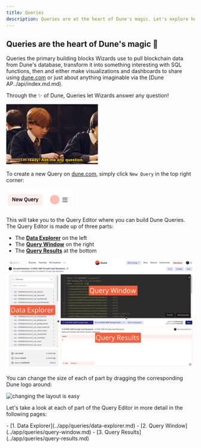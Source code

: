 ```yaml
---
title: Queries
description: Queries are at the heart of Dune's magic. Let's explore how they work!
---
```


## Queries are the heart of Dune's magic 💖

 Queries the primary building blocks Wizards use to pull blockchain data from Dune's database, transform it into something interesting with SQL functions, then and either make visualizations and dashboards to share using [dune.com](https://dune.com) or just about anything imaginable via the [Dune AP../api/index.md.md).

 Through the ✨ of Dune, Queries let Wizards answer any question!

![query Dune with any question, we're ready](images/queries/dune-engine-ready-to-answer.gif)

To create a new Query on [dune.com](https://dune.com), simply click `New Query` in the top right corner:

![New Query](images/queries/new-query.png)

This will take you to the Query Editor where you can build Dune Queries. The Query Editor is made up of three parts:

- The [**Data Explorer**](../app/queries/data-explorer.md) on the left
- The [**Query Window**](../app/queries/query-window.md) on the right
- The [**Query Results**](../app/queries/query-results.md) at the bottom

![Query editor](images/queries/query-editor.png)

You can change the size of each of part by dragging the corresponding Dune logo around:

![changing the layout is easy](images/queries/layout.gif)

Let's take a look at each of part of the Query Editor in more detail in the following pages:
<div class="cards grid" markdown>
- [1. Data Explorer](../app/queries/data-explorer.md)
- [2. Query Window](../app/queries/query-window.md)
- [3. Query Results](../app/queries/query-results.md)
</div>
